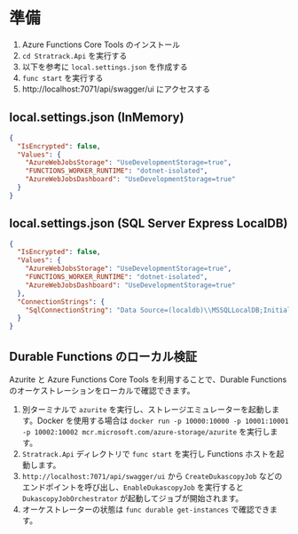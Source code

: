 # 準備

1. Azure Functions Core Tools のインストール
2. `cd Stratrack.Api` を実行する
3. 以下を参考に `local.settings.json` を作成する
3. `func start` を実行する
4. http://localhost:7071/api/swagger/ui にアクセスする


## local.settings.json (InMemory)

```json
{
  "IsEncrypted": false,
  "Values": {
    "AzureWebJobsStorage": "UseDevelopmentStorage=true",
    "FUNCTIONS_WORKER_RUNTIME": "dotnet-isolated",
    "AzureWebJobsDashboard": "UseDevelopmentStorage=true"
  }
}
```

## local.settings.json (SQL Server Express LocalDB)

```json
{
  "IsEncrypted": false,
  "Values": {
    "AzureWebJobsStorage": "UseDevelopmentStorage=true",
    "FUNCTIONS_WORKER_RUNTIME": "dotnet-isolated",
    "AzureWebJobsDashboard": "UseDevelopmentStorage=true"
  },
  "ConnectionStrings": {
    "SqlConnectionString": "Data Source=(localdb)\\MSSQLLocalDB;Initial Catalog=StratrackDb;Integrated Security=True;Connect Timeout=30;Encrypt=False;Trust Server Certificate=False;Application Intent=ReadWrite;Multi Subnet Failover=False"
  }
}
```

## Durable Functions のローカル検証

Azurite と Azure Functions Core Tools を利用することで、Durable Functions のオーケストレーションをローカルで確認できます。

1. 別ターミナルで `azurite` を実行し、ストレージエミュレーターを起動します。Docker を使用する場合は `docker run -p 10000:10000 -p 10001:10001 -p 10002:10002 mcr.microsoft.com/azure-storage/azurite` を実行します。
2. `Stratrack.Api` ディレクトリで `func start` を実行し Functions ホストを起動します。
3. `http://localhost:7071/api/swagger/ui` から `CreateDukascopyJob` などのエンドポイントを呼び出し、`EnableDukascopyJob` を実行すると `DukascopyJobOrchestrator` が起動してジョブが開始されます。
4. オーケストレーターの状態は `func durable get-instances` で確認できます。
